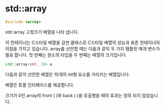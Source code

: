 # std::array
 ```cpp
#include <array>
```
std::array 고정크기 배열을 나타 냅니다. 

이 컨테이너는 C스타일 배열을 감싼 클래스로 C스타일 배열의 성능과 표준 컨테이너의 이점을 가지고 있습니다. 
array를 선언할 때는 다음과 같이 두 가지 탬플릿 매개 변수가 필요 합니다. 첫 번째는 원소의 타입을 두 번째는 배열의 크기입니다. 
```cpp
std::array<int, 10> a
```
다음과 같이 선언한 배열은 10개의 int형 요소를 가리키는 배열입니다.

배열은 튜플 인터페이스를 제공합니다.

크기가 0인 array의 front ( )와 back ( )을 호출했을 때의 효과는 정의 되지 않았습니다.
